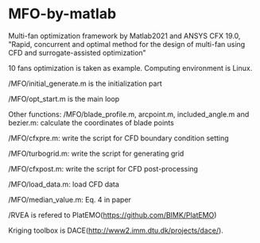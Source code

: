 # MFO-by-matlab

Multi-fan optimization framework by Matlab2021 and ANSYS CFX 19.0,
"Rapid, concurrent and optimal method for the design of multi-fan using CFD and surrogate-assisted optimization"

10 fans optimization is taken as example. Computing environment is Linux.

/MFO/initial_generate.m is the initialization part 

/MFO/opt_start.m is the main loop

Other functions:
/MFO/blade_profile.m, arcpoint.m, included_angle.m and bezier.m: calculate the coordinates of blade points

/MFO/cfxpre.m: write the script for CFD boundary condition setting

/MFO/turbogrid.m: write  the script for generating grid

/MFO/cfxpost.m: write the script for CFD post-processing

/MFO/load_data.m: load CFD data

/MFO/median_value.m: Eq. 4 in paper

/RVEA is refered to PlatEMO(https://github.com/BIMK/PlatEMO)

Kriging toolbox is DACE(http://www2.imm.dtu.dk/projects/dace/).
